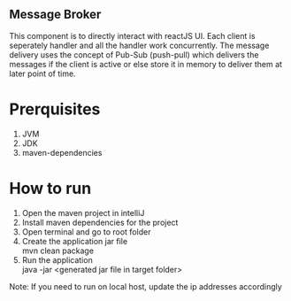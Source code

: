 ## Message Broker

This component is to directly interact with reactJS UI. Each client is seperately handler and all the handler work concurrently. The message delivery uses the concept of Pub-Sub (push-pull) which delivers the messages if the client is active or else store it in memory to deliver them at later point of time.

# Prerquisites
1. JVM
2. JDK
3. maven-dependencies

# How to run
1. Open the maven project in intelliJ
2. Install maven dependencies for the project
3. Open terminal and go to root folder
4. Create the application jar file <br>
  mvn clean package
5. Run the application <br>
  java -jar \<generated jar file in target folder\>
  
Note: If you need to run on local host, update the ip addresses accordingly
